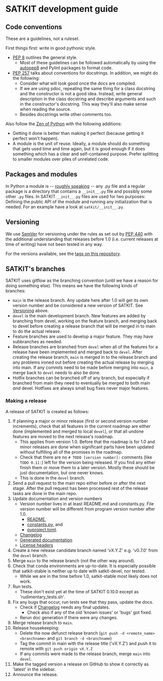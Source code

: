 # SATKIT development guide

## Code conventions

These are a guidelines, not a ruleset.

First things first: write in good pythonic style.

- [PEP 8](https://www.python.org/dev/peps/pep-0008/) outlines the general
  style.
  - Most of these guidelines can be followed automatically by using the
    [autopep8](https://pypi.org/project/autopep8/) and Pylint packages to
    format code.
- [PEP 257](https://www.python.org/dev/peps/pep-0257/) talks about conventions
  for docstrings. In addition, we might do the following:
  - Consider what will look good once the docs are compiled.
  - If we are using pdoc, repeating the same thing for a class docstring and
      the constructor is not a good idea. Instead, write general description in
      the class docstring and describe arguments and such in the constructor's
      docstring. This way they'll also make sense when reading the source.
  - Besides docstrings write other comments too.

Also follow the [Zen of Python](https://www.python.org/dev/peps/pep-0020/) with
the following additions:

- Getting it done is better than making it perfect (because getting it perfect
  won't happen).
- A module is the unit of reuse. Ideally, a module should do something that
  gets used time and time again, but it is good enough if it does something
  which has a clear and self-contained purpose. Prefer splitting to smaller
  modules over piles of unrelated code.

## Packages and modules

In Python a module is -- [roughly
speaking](https://docs.python.org/3/reference/import.html#packages) -- any .py
file and a regular package is a directory that contains a `__init__.py` file
and possibly some other `.py` files. In SATKIT `__init__.py` files are used for
two purposes: Defining the public API of the module and running any
initialization that is needed. For an example have a look at
`satkit/__init__.py`.

## Versioning

We use [SemVer](http://semver.org/) for versioning under the rules as set out
by [PEP 440](https://www.python.org/dev/peps/pep-0440/) with the additional
understanding that releases before 1.0 (i.e. current releases at time of
writing) have not been tested in any way.

For the versions available, see the [tags on this
repository](https://github.com/giuthas/satkit/tags).

## SATKIT's branches

SATKIT uses gitflow as the branching convention (until we have a reason for
doing something else). This means we have the following kinds of branches:

- `main` is the release branch. Any update here after 1.0 will get its own
  version number and be considered a new version of SATKIT. See
  [Versioning](#versioning) above.
- `devel` is the main development branch. New features are added by branching
  from devel, working on the feature branch, and merging back to devel before
  creating a release branch that will be merged in to main to do the actual
  release.
- Feature branches are used to develop a major feature. They may have
  subbranches as needed.
- Release branches are branched from `devel` when all of the features for a
  release have been implemented and merged back to `devel`. After creating the
  release branch, `main` is merged in to the release branch and any problems
  ironed out before creating the actual release by merging into main. If any
  commits need to be made before merging into `main`, a merge back to `devel`
  needs to also be done.
- Hotfix branches can be branched off of any branch, but especially if branched
  from main they need to eventually be merged to both main *and* devel.
  Hotfixes are always small bug fixes never major features.

### Making a release

A release of SATKIT is created as follows:

1. If planning a major or minor release (first or second version number
   increments), check that all features in the current roadmap are either
   done (implemented and merged to local `devel`), or that all undone features are
   moved to the next release's roadmap.
   - This applies from version 1.0. Before that the roadmap is for 1.0 and
     minor releases are done when significant parts have been updated without
     fulfilling all of the promises in the roadmap.
   - Check that there are no `# TODO [version number]:` comments (like `TODO 0.11:`) 
     left for the version being released. If you find any either finish them or move 
     them to a later version. Mostly these should be just documentation, but one 
     never knows.
   - This is done in the `devel` branch.
2. Send a pull request to the main repo either before or after the next stage.
   After the pull request has been processed rest of the release tasks are done
   in the main repo.
3. Update documentation and version numbers
   - Version number lives in at least README.md and constants.py. File version
     number will be different from program version number after 1.0.
     - [README](../README.md),
     - [constants.py](../satkit/constants.py), and
     - [pyproject.toml](../pyproject.toml).
   - [Changelog](Changelog.markdown)
   - [Generated documentation](../devel/doc_generation_commands)
   - [License headers](../devel/licenseheaders_command)
4. Create a new release candidate branch named 'vX.Y.Z' e.g. 'v0.7.0' from the
   `devel` branch.
5. Merge `main` to the release branch (not the other way around).
6. Check that conda environments are up-to-date. It is especially possible that
   satkit-stable is neither up to date with satkit-devel, nor tested.
   - While we are in the time before 1.0, satkit-stable most likely does not
     work.
7. Run tests.
   - These don't exist yet at the time of SATKIT 0.10.0 except as
     'rudimentary_tests.sh'.
8. Fix any bugs that occur, run tests see that they pass, update the docs.
   - Check if [Changelog](Changelog.markdown) needs any final updates.
     - Check also if any of the old 'known issues' or 'bugs' got fixed.
   - Rerun doc generation if there were any changes.
9. Merge release branch to `main`.
10. Release housekeeping:
    - Delete the now defunct release branch (`git push -d <remote_name>
   <branchname>` and `git branch -d <branchname`)
    - Tag the commit in main with the release title ('vX.Y.Z') and push it to
      remote with `git push origin vX.Y.Z`
    - If any commits were made to the release branch, merge `main` into `devel`.
11. Make the tagged version a release on GitHub to show it correctly as
    'latest' in the sidebar. 
12. Announce the release.
